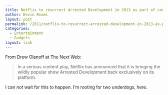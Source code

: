 ```yaml
---
title: Netflix to resurrect Arrested Development in 2013 as part of content play
author: Devin Reams
layout: post
permalink: /2011/netflix-to-resurrect-arrested-development-in-2013-as-part-of-content-play/
categories:
  - Entertainment
  - Gadgets
layout: link
---
```

From Drew Olanoff at The Next Web:

> In a serious content play, Netflix has announced that it is bringing the wildly popular show Arrested Development back exclusively on its platform.

I can *not* wait for this to happen. I&#8217;m rooting for two underdogs, here.